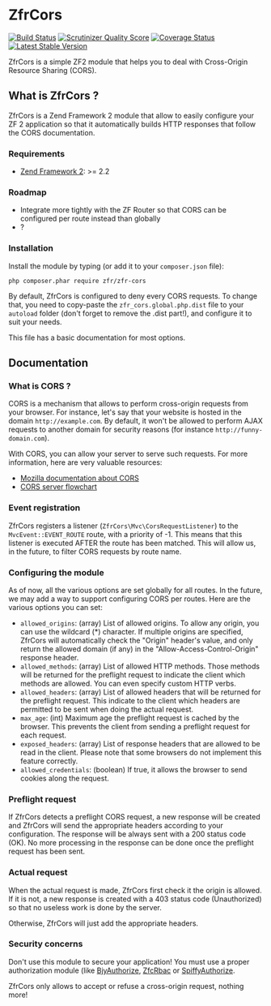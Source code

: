 # ZfrCors

[![Build Status](https://travis-ci.org/zf-fr/zfr-cors.png?branch=master)](https://travis-ci.org/zf-fr/zfr-cors)
[![Scrutinizer Quality Score](https://scrutinizer-ci.com/g/zf-fr/zfr-cors/badges/quality-score.png?s=47504d5f5a04f88fb40aebbd524d9d241c2ae588)](https://scrutinizer-ci.com/g/zf-fr/zfr-cors/)
[![Coverage Status](https://coveralls.io/repos/zf-fr/zfr-cors/badge.png?branch=master)](https://coveralls.io/r/zf-fr/zfr-cors?branch=master)
[![Latest Stable Version](https://poser.pugx.org/zfr/zfr-cors/v/stable.png)](https://packagist.org/packages/zfr/zfr-cors)

ZfrCors is a simple ZF2 module that helps you to deal with Cross-Origin Resource Sharing (CORS).

## What is ZfrCors ?

ZfrCors is a Zend Framework 2 module that allow to easily configure your ZF 2 application so that it automatically
builds HTTP responses that follow the CORS documentation.

### Requirements

* [Zend Framework 2](https://github.com/zendframework/zf2): >= 2.2

### Roadmap

* Integrate more tightly with the ZF Router so that CORS can be configured per route instead than globally
* ?

### Installation

Install the module by typing (or add it to your `composer.json` file):

`php composer.phar require zfr/zfr-cors`

By default, ZfrCors is configured to deny every CORS requests. To change that, you need to copy-paste
the `zfr_cors.global.php.dist` file to your `autoload` folder (don't forget to remove the .dist part!),
and configure it to suit your needs.

This file has a basic documentation for most options.

## Documentation

### What is CORS ?

CORS is a mechanism that allows to perform cross-origin requests from your browser. For instance, let's say that your
website is hosted in the domain `http://example.com`. By default, it won't be allowed to perform AJAX requests to
another domain for security reasons (for instance `http://funny-domain.com`).

With CORS, you can allow your server to serve such requests. For more information, here are very valuable resources:

* [Mozilla documentation about CORS](https://developer.mozilla.org/en-US/docs/HTTP/Access_control_CORS)
* [CORS server flowchart](http://www.html5rocks.com/static/images/cors_server_flowchart.png)

### Event registration

ZfrCors registers a listener (`ZfrCors\Mvc\CorsRequestListener`) to the `MvcEvent::EVENT_ROUTE` route, with a priority
of -1. This means that this listener is executed AFTER the route has been matched. This will allow us, in the future,
to filter CORS requests by route name.

### Configuring the module

As of now, all the various options are set globally for all routes. In the future, we may add a way to support
configuring CORS per routes. Here are the various options you can set:

* `allowed_origins`: (array) List of allowed origins. To allow any origin, you can use the wildcard (*) character. If
multiple origins are specified, ZfrCors will automatically check the "Origin" header's value, and only return the
allowed domain (if any) in the "Allow-Access-Control-Origin" response header.
* `allowed_methods`: (array) List of allowed HTTP methods. Those methods will be returned for the preflight request to
indicate the client which methods are allowed. You can even specify custom HTTP verbs.
* `allowed_headers`: (array) List of allowed headers that will be returned for the preflight request. This indicate to
the client which headers are permitted to be sent when doing the actual request.
* `max_age`: (int) Maximum age the preflight request is cached by the browser. This prevents the client from sending
a preflight request for each request.
* `exposed_headers`: (array) List of response headers that are allowed to be read in the client. Please note that some
browsers do not implement this feature correctly.
* `allowed_credentials`: (boolean) If true, it allows the browser to send cookies along the request.

### Preflight request

If ZfrCors detects a preflight CORS request, a new response will be created and ZfrCors will send the appropriate
headers according to your configuration. The response will be always sent with a 200 status code (OK). No more
processing in the response can be done once the preflight request has been sent.

### Actual request

When the actual request is made, ZfrCors first check it the origin is allowed. If it is not, a new response is
created with a 403 status code (Unauthorized) so that no useless work is done by the server.

Otherwise, ZfrCors will just add the appropriate headers.

### Security concerns

Don't use this module to secure your application! You must use a proper authorization module (like
[BjyAuthorize](https://github.com/bjyoungblood/BjyAuthorize), [ZfcRbac](https://github.com/ZF-Commons/ZfcRbac) or
[SpiffyAuthorize](https://github.com/spiffyjr/spiffy-authorize).

ZfrCors only allows to accept or refuse a cross-origin request, nothing more!
